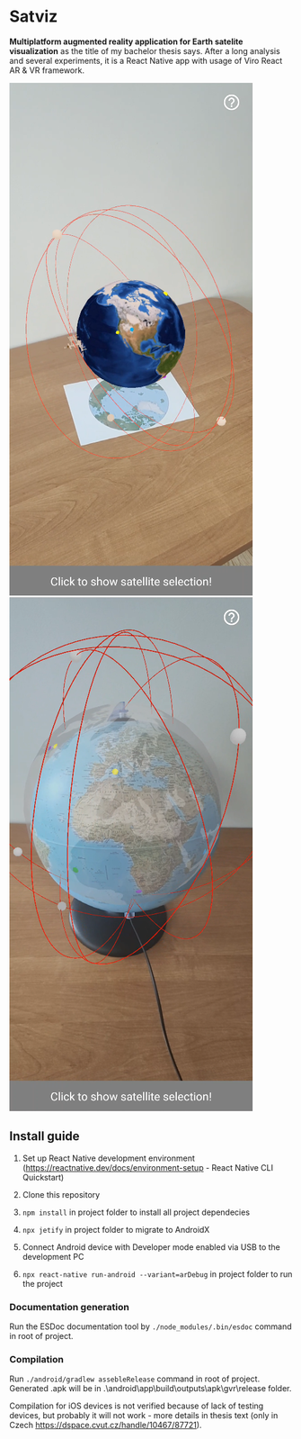 # Satviz

**Multiplatform augmented reality application for Earth satelite visualization** as the title of my bachelor thesis says. After a long analysis and several experiments, it is a React Native app with usage of Viro React AR & VR framework.

![PlanarVarint](/img/img1.png "Planar target")
![GlobeVariant](/img/img2.png "Globe variant")


## Install guide
1. Set up React Native development environment (https://reactnative.dev/docs/environment-setup - React Native CLI Quickstart)

2. Clone this repository

3. `npm install` in project folder to install all project dependecies

4. `npx jetify` in project folder to migrate to AndroidX

5. Connect Android device with Developer mode enabled via USB to the development PC

6. `npx react-native run-android --variant=arDebug` in project folder to run the project

### Documentation generation
Run the ESDoc documentation tool by `./node_modules/.bin/esdoc` command in root of project.

### Compilation
Run `./android/gradlew assebleRelease` command in root of project. Generated .apk will be in .\android\app\build\outputs\apk\gvr\release folder.

Compilation for iOS devices is not verified because of lack of testing devices, but probably it will not work - more details in thesis text (only in Czech https://dspace.cvut.cz/handle/10467/87721).

